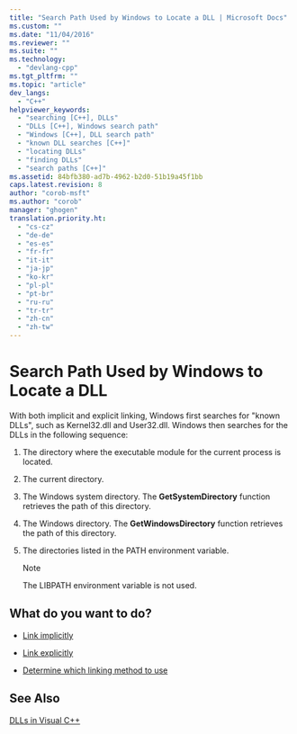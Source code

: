 ```yaml
---
title: "Search Path Used by Windows to Locate a DLL | Microsoft Docs"
ms.custom: ""
ms.date: "11/04/2016"
ms.reviewer: ""
ms.suite: ""
ms.technology: 
  - "devlang-cpp"
ms.tgt_pltfrm: ""
ms.topic: "article"
dev_langs: 
  - "C++"
helpviewer_keywords: 
  - "searching [C++], DLLs"
  - "DLLs [C++], Windows search path"
  - "Windows [C++], DLL search path"
  - "known DLL searches [C++]"
  - "locating DLLs"
  - "finding DLLs"
  - "search paths [C++]"
ms.assetid: 84bfb380-ad7b-4962-b2d0-51b19a45f1bb
caps.latest.revision: 8
author: "corob-msft"
ms.author: "corob"
manager: "ghogen"
translation.priority.ht: 
  - "cs-cz"
  - "de-de"
  - "es-es"
  - "fr-fr"
  - "it-it"
  - "ja-jp"
  - "ko-kr"
  - "pl-pl"
  - "pt-br"
  - "ru-ru"
  - "tr-tr"
  - "zh-cn"
  - "zh-tw"
---
```

# Search Path Used by Windows to Locate a DLL
With both implicit and explicit linking, Windows first searches for "known DLLs", such as Kernel32.dll and User32.dll. Windows then searches for the DLLs in the following sequence:  
  
1.  The directory where the executable module for the current process is located.  
  
2.  The current directory.  
  
3.  The Windows system directory. The **GetSystemDirectory** function retrieves the path of this directory.  
  
4.  The Windows directory. The **GetWindowsDirectory** function retrieves the path of this directory.  
  
5.  The directories listed in the PATH environment variable.  
  
    > [!NOTE]
    >  The LIBPATH environment variable is not used.  
  
## What do you want to do?  
  
-   [Link implicitly](../build/linking-implicitly.md)  
  
-   [Link explicitly](../build/linking-explicitly.md)  
  
-   [Determine which linking method to use](../build/determining-which-linking-method-to-use.md)  
  
## See Also  
 [DLLs in Visual C++](../build/dlls-in-visual-cpp.md)